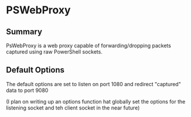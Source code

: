 # PSWebProxy

## Summary

PsWebProxy is a web proxy capable of forwarding/dropping packets captured using raw PowerShell sockets.

## Default Options

The default options are set to listen on port 1080 and redirect "captured" data to port 9080 

(I plan on writing up an options function hat globally set the options for the listening socket and teh client socket in the near future)
